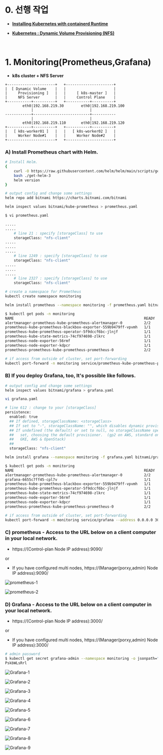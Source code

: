 # 0. 선행 작업

- [**Installing Kubernetes with containerd Runtime**](https://github.com/revenge1005/k8s-cluster-setup/tree/main/02.%20Container%20runtime/02-02.%20containerd)

- [**Kubernetes : Dynamic Volume Provisioning (NFS)**](https://github.com/revenge1005/k8s-cluster-setup/tree/main/05.%20Dynamic%20Volume%20Provisioning/05-01.%20NFS)

<BR>

# 1. Monitoring(Prometheus,Grafana)

- **k8s cluster + NFS Server**

```
+----------------------+   +----------------------+
|  [ Dynamic Volume    |   |                      |
|     Provisioning ]   |   |     [ k8s-master ]   |
|     NFS Server       |   |     Control Plane    |
+-----------+----------+   +-----------+----------+
        eth0|192.168.219.30        eth0|192.168.219.100
            |                          |
------------+--------------------------+-----------
            |                          |
        eth0|192.168.219.110       eth0|192.168.219.120
+-----------+----------+   +-----------+----------+
|   [ k8s-worker01 ]   |   |   [ k8s-worker02 ]   |
|     Worker Node#1    |   |     Worker Node#2    |
+----------------------+   +----------------------+
```

### A) Install Prometheus chart with Helm.

```bash
# Install Helm.
{
    curl -O https://raw.githubusercontent.com/helm/helm/main/scripts/get-helm-3
    bash ./get-helm-3
    helm version
}
```

```bash
# output config and change some settings
helm repo add bitnami https://charts.bitnami.com/bitnami

helm inspect values bitnami/kube-prometheus > prometheus.yaml
```

```bash
$ vi prometheus.yaml

.....
.....
    # line 21 : specify [storageClass] to use
    storageClass: "nfs-client"
.....
.....
.....
    # line 1249 : specify [storageClass] to use
    storageClass: "nfs-client"
.....
.....
.....
    # line 2327 : specify [storageClass] to use
    storageClass: "nfs-client"
```

```bash
# create a namespace for Prometheus
kubectl create namespace monitoring

helm install prometheus --namespace monitoring -f prometheus.yaml bitnami/kube-prometheus
```

```bash
$ kubectl get pods -n monitoring
NAME                                                            READY   STATUS    RESTARTS   AGE
alertmanager-prometheus-kube-prometheus-alertmanager-0          2/2     Running   0          104s
prometheus-kube-prometheus-blackbox-exporter-559b9479ff-vpvmh   1/1     Running   0          2m22s
prometheus-kube-prometheus-operator-5f9dccf6bc-jlnjf            1/1     Running   0          2m22s
prometheus-kube-state-metrics-74cf974698-zlkrc                  1/1     Running   0          2m22s
prometheus-node-exporter-56rmf                                  1/1     Running   0          2m22s
prometheus-node-exporter-kdpcr                                  1/1     Running   0          2m22s
prometheus-prometheus-kube-prometheus-prometheus-0              2/2     Running   0          104s
```

```bash
# if access from outside of cluster, set port-forwarding
kubectl port-forward -n monitoring service/prometheus-kube-prometheus-prometheus --address 0.0.0.0 9090:9090 &
```

### B) If you deploy Grafana, too, It's possible like follows.

```bash
# output config and change some settings
helm inspect values bitnami/grafana > grafana.yaml
```

```bash
vi grafana.yaml

# line 612 : change to your [storageClass]
persistence:
  enabled: true
  ## If defined, storageClassName: <storageClass>
  ## If set to "-", storageClassName: "", which disables dynamic provisioning
  ## If undefined (the default) or set to null, no storageClassName spec is
  ##   set, choosing the default provisioner.  (gp2 on AWS, standard on
  ##   GKE, AWS & OpenStack)
  ##
  storageClass: "nfs-client"
```

```bash
helm install grafana --namespace monitoring -f grafana.yaml bitnami/grafana
```

```bash
$ kubectl get pods -n monitoring
NAME                                                            READY   STATUS    RESTARTS   AGE
alertmanager-prometheus-kube-prometheus-alertmanager-0          2/2     Running   0          4m31s
grafana-6655c7ff45-cpl7v                                        1/1     Running   0          97s  # <- grafana
prometheus-kube-prometheus-blackbox-exporter-559b9479ff-vpvmh   1/1     Running   0          5m9s
prometheus-kube-prometheus-operator-5f9dccf6bc-jlnjf            1/1     Running   0          5m9s
prometheus-kube-state-metrics-74cf974698-zlkrc                  1/1     Running   0          5m9s
prometheus-node-exporter-56rmf                                  1/1     Running   0          5m9s
prometheus-node-exporter-kdpcr                                  1/1     Running   0          5m9s
prometheus-prometheus-kube-prometheus-prometheus-0              2/2     Running   0          4m31s
```

```bash
# if access from outside of cluster, set port-forwarding
kubectl port-forward -n monitoring service/grafana --address 0.0.0.0 3000:3000 &
```

### C) prometheus - Access to the URL below on a client computer in your local network.

- https://(Control-plan Node IP address):9090/

or

- If you have configured multi nodes, https://(Manager(porxy,admin) Node IP address):9090/

![prometheus-1](https://github.com/revenge1005/k8s-cluster-setup/blob/main/07.%20Monitoring/prometheus-1.PNG)

![prometheus-2](https://github.com/revenge1005/k8s-cluster-setup/blob/main/07.%20Monitoring/prometheus-2.PNG)

### D) Grafana - Access to the URL below on a client computer in your local network.

- https://(Control-plan Node IP address):3000/

or

- If you have configured multi nodes, https://(Manager(porxy,admin) Node IP address):3000/

```bash
# admin password
$ kubectl get secret grafana-admin --namespace monitoring -o jsonpath="{.data.GF_SECURITY_ADMIN_PASSWORD}" | base64 -d
PskbWLsRrl
```

![Grafana-1](https://github.com/revenge1005/k8s-cluster-setup/blob/main/07.%20Monitoring/grafana-1.PNG)

![Grafana-2](https://github.com/revenge1005/k8s-cluster-setup/blob/main/07.%20Monitoring/grafana-2.PNG)

![Grafana-3](https://github.com/revenge1005/k8s-cluster-setup/blob/main/07.%20Monitoring/grafana-3.PNG)

![Grafana-4](https://github.com/revenge1005/k8s-cluster-setup/blob/main/07.%20Monitoring/grafana-4.PNG)

![Grafana-5](https://github.com/revenge1005/k8s-cluster-setup/blob/main/07.%20Monitoring/grafana-5.PNG)

![Grafana-6](https://github.com/revenge1005/k8s-cluster-setup/blob/main/07.%20Monitoring/grafana-6.PNG)

![Grafana-7](https://github.com/revenge1005/k8s-cluster-setup/blob/main/07.%20Monitoring/grafana-7.PNG)

![Grafana-8](https://github.com/revenge1005/k8s-cluster-setup/blob/main/07.%20Monitoring/grafana-8.PNG)

![Grafana-9](https://github.com/revenge1005/k8s-cluster-setup/blob/main/07.%20Monitoring/grafana-9.PNG)